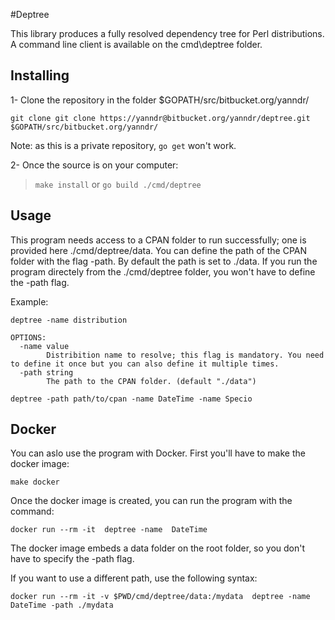 #Deptree 

This library produces a fully resolved dependency tree for Perl distributions. 
A command line client is available on the cmd\deptree folder.

## Installing

1- Clone the repository in the folder $GOPATH/src/bitbucket.org/yanndr/

> 
```
git clone git clone https://yanndr@bitbucket.org/yanndr/deptree.git $GOPATH/src/bitbucket.org/yanndr/
```
Note: as this is a private repository, ```go get``` won't work.


2- Once the source is on your computer:
>`make install`
>or 
>`go build ./cmd/deptree`

## Usage

This program needs access to a CPAN folder to run successfully; one is provided here ./cmd/deptree/data. 
You can define the path of the CPAN folder with the flag -path. By default the path is set to ./data. If you run the program directely from the ./cmd/deptree folder, you won't have to define the -path flag.

Example:
```
deptree -name distribution

OPTIONS:
  -name value
        Distribition name to resolve; this flag is mandatory. You need to define it once but you can also define it multiple times.
  -path string
        The path to the CPAN folder. (default "./data")
```

```
deptree -path path/to/cpan -name DateTime -name Specio
```

## Docker
You can aslo use the program with Docker. 
First you'll have to make the docker image:
```
make docker
```

Once the docker image is created, you can run the program with the command:
```
docker run --rm -it  deptree -name  DateTime 
```
The docker image embeds a data folder on the root folder, so you don't have to specify the -path flag.

If you want to use a different path, use the following syntax:
```
docker run --rm -it -v $PWD/cmd/deptree/data:/mydata  deptree -name  DateTime -path ./mydata
```